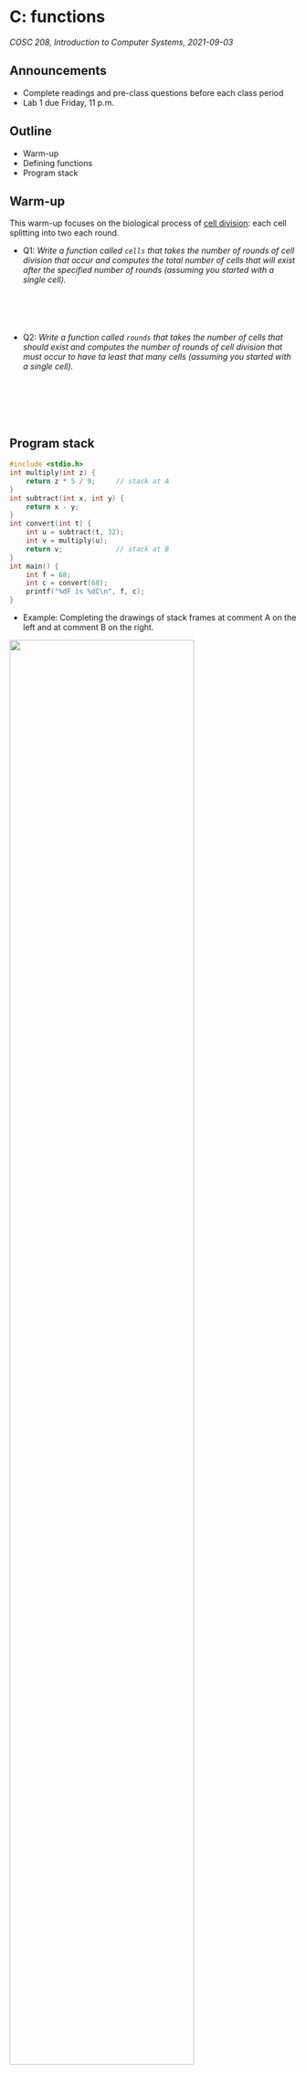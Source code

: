 # C: functions
_COSC 208, Introduction to Computer Systems, 2021-09-03_

## Announcements
* Complete readings and pre-class questions before each class period
* Lab 1 due Friday, 11 p.m.

## Outline
* Warm-up
* Defining functions
* Program stack

## Warm-up

This warm-up focuses on the biological process of [cell division](https://en.wikipedia.org/wiki/Cell_division): each cell splitting into two each round.

* Q1: _Write a function called `cells` that takes the number of rounds of cell division that occur and computes the total number of cells that will exist after the specified number of rounds (assuming you started with a single cell)._

```C






```

* Q2: _Write a function called `rounds` that takes the number of cells that should exist and computes the number of rounds of cell division that must occur to have ta least that many cells (assuming you started with a single cell)._

```C







```
     
<div style="page-break-after: always;"></div>

## Program stack
```C
#include <stdio.h>
int multiply(int z) {
    return z * 5 / 9;     // stack at A
}
int subtract(int x, int y) {
    return x - y;
}
int convert(int t) {
    int u = subtract(t, 32);
    int v = multiply(u);
    return v;             // stack at B
}
int main() {
    int f = 68;
    int c = convert(68);
    printf("%dF is %dC\n", f, c); 
}
```

* Example: Completing the drawings of stack frames at comment A on the left and at comment B on the right.

<!--![Stack Frame](diagrams/sf_c_to_F_start.jpg)-->

<img src="diagrams/sf_c_to_F_start.jpg" width="80%"> </img>

<div style="page-break-after: always;"></div>

* Q3: _Draw the contents of the stack immediately before the program prints "1 x 2"_

```C
int squared(int base) {
    return base * base;
}

int dbl(int num) {
    printf("%d x 2\n", num);
    return num * 2;
}

int two(int exponent) {
    int result = 1;
    for (int i = 0; i < exponent; i++) {
        result = dbl(result);
    }
    return result;
}

int main() {
    int n = 3;
    int s = squared(3);
    printf("%d^2 is %d\n", n, s);
    int t = two(3);
    printf("2^%d is %d\n", n, t);
}
```
* Q4: _What is the output of this program?_

```C
int copy(int a, int b) {
    a = b;
    return b;
}
int main() {
    int x = 3;
    int y = 7;
    int z = copy(x, y);
    printf("%d %d %d\n", x, y, z);
}
```

<div style="page-break-after: always;"></div>


Q5: _Draw the contents of the stack immediately before the program prints "n=2"_

```C
int recurse(int n) {
    printf("n=%d\n", n);
    if (n == 1) {
        return 0;
    }
    else {
        return 1 + recurse(n/2);
    }
}
int main() {
    int x = 16;
    int r = recurse(x);
    printf("result=%d\n", r);
}
```

Q6: _If `main` initialized `x` to `64` (instead of `16`), how many stack frames would exist immediately before the program printed "n=2"?_
```

```

## Extra practice
Q7: _Write a function called `print_x` that takes an integer n that prints the letter `X` n lines high and n characters wide. You can assume n is an odd number. For example, if n = 9, the program's output would be:_

```
\       /
 \     /
  \   /
   \ /
    X
   / \
  /   \
 /     \
/       \
```
_Worksheet created by Professor Aaron Gember-Jacobson_